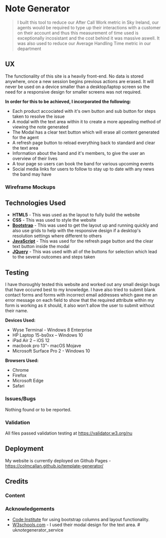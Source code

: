 # Note Generator

>I built this tool to reduce our After Call Work metric in Sky Ireland, our agents would be required to type up their interactions with a customer on their account and thus this measurement of time used is exceptionally incosistant and the cost behind it was massive aswell.
>It was also used to reduce our Average Handling Time metric in our department 

## UX

The functionality of this site is a heavily front-end. No data is stored anywhere, once a new session begins previous actions are erased. It will never be used on a device smaller than a desktop/laptop screen so the need for a responsive design for smaller screens was not required.

**In order for this to be achieved, I incorporated the following:**
- Each product accociated with it's own button and sub button for steps taken to resolve the issue
- A modal with the text area within it to create a more appealing method of viewing the note generated
- The Modal has a clear text button which will erase all content generated for the agent 
- A refresh page button to reload everything back to standard and clear the text area
- Information about the band and it's members, to give the user an overview of their lives
- A tour page so users can book the band for various upcoming events 
- Social media links for users to follow to stay up to date with any news the band may have


 ### Wireframe Mockups
 





## Technologies Used

- **HTML5** - This was used as the layout to fully build the website
- **CSS** - This was used to style the website 
- **[Bootstrap](https://getbootstrap.com/docs/4.1/getting-started/introduction/)** - This was used to get the layout up and running quickly and also use grids to help with the responsive design if a desktop's resolution settings where different to others
- **[JavaScript](https://www.javascript.com/)** - This was used for the refresh page button and the clear text button inside the modal
- **[JQuery](https://jquery.com/)** - This was used with all of the buttons for selection which lead to the several outcomes and steps taken

## Testing

I have thoroughly tested this website and worked out any small design bugs that have occured best to my knowledge. I have also tried to submit blank contact forms and forms with incorrect email addresses which gave me an error message on each field to show that the required attribute within my form is working as it should, it also won't allow the user to submit without their name. 

**Devices Used:**
- Wyse Terminal - Windows 8 Enterprise
-	HP Laptop 15-bs0xx – Windows 10
-	iPad Air 2 – iOS 12
-	macbook pro 13"- macOS Mojave
-	Microsoft Surface Pro 2 - Windows 10

**Browsers Used:**
-	Chrome 
-	Firefox
-	Microsoft Edge
-	Safari

### Issues/Bugs
Nothing found or to be reported.

### Validation
All files passed validation testing at https://validator.w3.org/nu

## Deployment
My website is currently deployed on Github Pages - https://colmcallan.github.io/template-generator/

## Credits

### Content



### Acknowledgements
- [Code Institute](https://www.codeinstitute.net/) for using bootstrap columns and layout functionality.
- [W3schools.com](https://www.w3schools.com/howto/howto_css_modal_images.asp) - I used their modal design for the text area.
#   u k _ n o t e _ g e n e r a t o r _ s e r v i c e  
 